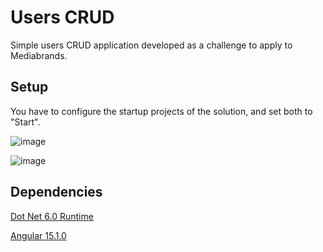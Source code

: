 # Users CRUD
Simple users CRUD application developed as a challenge to apply to Mediabrands.

## Setup
You have to configure the startup projects of the solution, and set both to "Start".

![image](https://user-images.githubusercontent.com/11531364/222880155-31c7b49c-54e7-41ac-9e94-503c9de67440.png)

![image](https://user-images.githubusercontent.com/11531364/222880104-f31968a2-1f3b-4b04-8da3-9e89aba154df.png)

## Dependencies
[Dot Net 6.0 Runtime](https://dotnet.microsoft.com/en-us/download/dotnet/6.0/runtime)

[Angular 15.1.0](https://angular.io/guide/setup-local)
